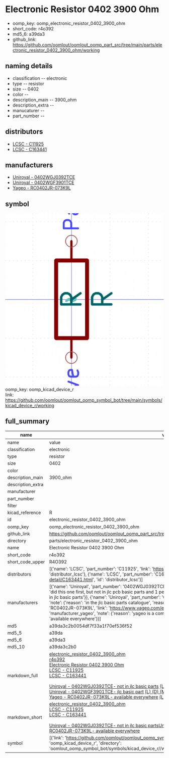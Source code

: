 # Electronic Resistor 0402 3900 Ohm

  
* oomp_key: oomp_electronic_resistor_0402_3900_ohm 
* short_code: r4o392
* md5_6: a39da3  
* github_link: https://github.com/oomlout/oomlout_oomp_part_src/tree/main/parts/electronic_resistor_0402_3900_ohm/working  
## naming details
* classification -- electronic
* type -- resistor
* size -- 0402
* color -- 
* description_main -- 3900_ohm
* description_extra -- 
* manucaturer -- 
* part_number -- 

## distributors
* [LCSC - C11925](https://lcsc.com/product-detail/C11925.html)  
* [LCSC - C163441](https://lcsc.com/product-detail/C163441.html)  

## manufacturers
* [Uniroyal - 0402WGJ0392TCE]()  
* [Uniroyal - 0402WGF3901TCE]()  
* [Yageo - RC0402JR-073K9L](https://www.yageo.com/en/Chart/Download/pdf/RC0402JR-073K9L)  

## symbol

![](symbol/0/working/working_600.png)  
oomp_key: oomp_kicad_device_r  
link: https://github.com/oomlout/oomlout_oomp_symbol_bot/tree/main/symbols/kicad_device_r/working  


## full_summary
| name | value | 
| --- | --- | 
| name | value | 
| classification | electronic | 
| type | resistor | 
| size | 0402 | 
| color |  | 
| description_main | 3900_ohm | 
| description_extra |  | 
| manufacturer |  | 
| part_number |  | 
| filter |  | 
| kicad_reference | R | 
| id | electronic_resistor_0402_3900_ohm | 
| oomp_key | oomp_electronic_resistor_0402_3900_ohm | 
| github_link | https://github.com/oomlout/oomlout_oomp_part_src/tree/main/parts/electronic_resistor_0402_3900_ohm/working | 
| directory | parts/electronic_resistor_0402_3900_ohm | 
| name | Electronic Resistor 0402 3900 Ohm | 
| short_code | r4o392 | 
| short_code_upper | R4O392 | 
| distributors | [{'name': 'LCSC', 'part_number': 'C11925', 'link': 'https://lcsc.com/product-detail/C11925.html', 'id': 'distributor_lcsc'}, {'name': 'LCSC', 'part_number': 'C163441', 'link': 'https://lcsc.com/product-detail/C163441.html', 'id': 'distributor_lcsc'}] | 
| manufacturers | [{'name': 'Uniroyal', 'part_number': '0402WGJ0392TCE', 'link': '', 'id': 'manufacturer_uniroyal', 'note': {'reason': 'did this one first, but not in jlc pcb basic parts and 1 percent are and they are the same price', 'reason_short': 'not in jlc basic parts'}}, {'name': 'Uniroyal', 'part_number': '0402WGF3901TCE', 'link': '', 'id': 'manufacturer_uniroyal', 'note': {'reason': 'in the jlc basic parts catalogue', 'reason_short': 'jlc basic part'}}, {'name': 'Yageo', 'part_number': 'RC0402JR-073K9L', 'link': 'https://www.yageo.com/en/Chart/Download/pdf/RC0402JR-073K9L', 'id': 'manufacturer_yageo', 'note': {'reason': 'yageo is a commonly cross referenced part number', 'reason_short': 'available everywhere'}}] | 
| md5 | a39da3c2b0054df7f33a1f70ef536f52 | 
| md5_5 | a39da | 
| md5_6 | a39da3 | 
| md5_10 | a39da3c2b0 | 
| markdown_full | [electronic_resistor_0402_3900_ohm](https://github.com/oomlout/oomlout_oomp_part_src/tree/main/parts/electronic_resistor_0402_3900_ohm/working)<br>[r4o392](https://github.com/oomlout/oomlout_oomp_part_src/tree/main/parts/electronic_resistor_0402_3900_ohm/working)<br>[Electronic Resistor 0402 3900 Ohm](https://github.com/oomlout/oomlout_oomp_part_src/tree/main/parts/electronic_resistor_0402_3900_ohm/working)<br>[LCSC - C11925<br>](https://lcsc.com/product-detail/C11925.html)[LCSC - C163441<br>](https://lcsc.com/product-detail/C163441.html)<br>[Uniroyal - 0402WGJ0392TCE- not in jlc basic parts]() [(L)  ](https://www.lcsc.com/search?q=0402WGJ0392TCE)[(D)  ](https://www.digikey.com/en/products?keywords=0402WGJ0392TCE)[(M)  ](https://www.mouser.com/Search/Refine?Keyword=0402WGJ0392TCE)[(N)  ](https://www.newark.com/search?st=0402WGJ0392TCE)[(SZ)  ](https://so.szlcsc.com/global.html?k=0402WGJ0392TCE)<br>[Uniroyal - 0402WGF3901TCE- jlc basic part]() [(L)  ](https://www.lcsc.com/search?q=0402WGF3901TCE)[(D)  ](https://www.digikey.com/en/products?keywords=0402WGF3901TCE)[(M)  ](https://www.mouser.com/Search/Refine?Keyword=0402WGF3901TCE)[(N)  ](https://www.newark.com/search?st=0402WGF3901TCE)[(SZ)  ](https://so.szlcsc.com/global.html?k=0402WGF3901TCE)<br>[Yageo - RC0402JR-073K9L- available everywhere](https://www.yageo.com/en/Chart/Download/pdf/RC0402JR-073K9L) [(L)  ](https://www.lcsc.com/search?q=RC0402JR-073K9L)[(D)  ](https://www.digikey.com/en/products?keywords=RC0402JR-073K9L)[(M)  ](https://www.mouser.com/Search/Refine?Keyword=RC0402JR-073K9L)[(N)  ](https://www.newark.com/search?st=RC0402JR-073K9L)[(SZ)  ](https://so.szlcsc.com/global.html?k=RC0402JR-073K9L)<br> | 
| markdown_short | [electronic_resistor_0402_3900_ohm](https://github.com/oomlout/oomlout_oomp_part_src/tree/main/parts/electronic_resistor_0402_3900_ohm/working)<br>[LCSC - C11925<br>](https://lcsc.com/product-detail/C11925.html)[LCSC - C163441<br>](https://lcsc.com/product-detail/C163441.html)<br>[Uniroyal - 0402WGJ0392TCE- not in jlc basic parts]()[Uniroyal - 0402WGF3901TCE- jlc basic part]()[Yageo - RC0402JR-073K9L- available everywhere](https://www.yageo.com/en/Chart/Download/pdf/RC0402JR-073K9L) | 
| symbol | [{'link': 'https://github.com/oomlout/oomlout_oomp_symbol_bot/tree/main/symbols/kicad_device_r', 'oomp_key': 'oomp_kicad_device_r', 'directory': 'oomlout_oomp_symbol_bot/symbols/kicad_device_r//working/working.kicad_sym'}] | 
